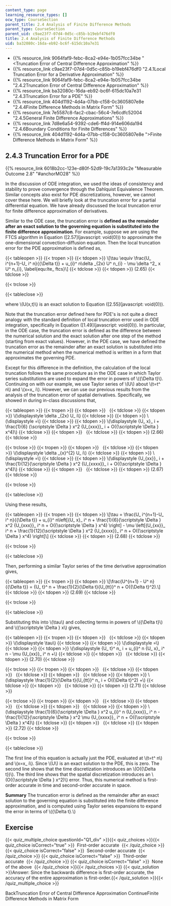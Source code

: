 ```yaml
---
content_type: page
learning_resource_types: []
ocw_type: CourseSection
parent_title: 2.4 Analysis of Finite Difference Methods
parent_type: CourseSection
parent_uid: c9ae23f7-07d4-0d5c-c85b-b19ebf476df0
title: 2.4 Analysis of Finite Difference Methods
uid: ba32080c-16da-eb92-bc6f-615dc10a7e31
---
```


*   {{% resource_link 9064faf9-febc-8ca2-e94e-1b057fcc34be "\<Truncation Error of Central Difference Approximation" %}}
*   {{% resource_link c9ae23f7-07d4-0d5c-c85b-b19ebf476df0 "2.4.1Local Truncation Error for a Derivative Approximation" %}}
*   {{% resource_link 9064faf9-febc-8ca2-e94e-1b057fcc34be "2.4.2Truncation Error of Central Difference Approximation" %}}
*   {{% resource_link ba32080c-16da-eb92-bc6f-615dc10a7e31 "2.4.3Truncation Error for a PDE" %}}
*   {{% resource_link 404d1192-4d4a-07bb-c158-0c3605807e8e "2.4.4Finite Difference Methods in Matrix Form" %}}
*   {{% resource_link 7e5587c8-fac2-cbac-56c4-7e6cdfc52004 "2.4.5General Finite Difference Approximations" %}}
*   {{% resource_link 7d8e6a54-9392-cde6-ff4d-914e606da194 "2.4.6Boundary Conditions for Finite Differences" %}}
*   {{% resource_link 404d1192-4d4a-07bb-c158-0c3605807e8e "\>Finite Difference Methods in Matrix Form" %}}

2.4.3 Truncation Error for a PDE
--------------------------------

{{% resource_link 6018b2cc-123e-d80f-52d9-19c7a1393c2e "Measurable Outcome 2.8" "#anchorMO28" %}}

In the discussion of ODE integration, we used the ideas of consistency and stability to prove convergence through the Dahlquist Equivalence Theorem. Similar concepts also exist for PDE discretizations, however, we cannot cover these here. We will briefly look at the truncation error for a partial differential equation. We have already discussed the local truncation error for finite difference approximation of derivatives.

Similar to the ODE case, the truncation error is **defined as the remainder after an exact solution to the governing equation is substituted into the finite difference approximation**. For example, suppose we are using the FTCS algorithm in Equation ([2.57](javascript: void(0))) to approximate the one-dimensional convection-diffusion equation. Then the local truncation error for the PDE approximation is defined as,

{{< tableopen >}}
{{< tropen >}}
{{< tdopen >}}
\\\[\\tau \\equiv \\frac{U\_ i^{n+1}-U\_ i^ n}{{\\Delta t}} + u\_{i}^ n\\delta \_{2x} U^ n\_{i} - \\mu \\delta ^2\_ x U^ n\_{i}, \\label{equ:lte\_ ftcs}\\\]
{{< tdclose >}}
{{< tdopen >}}
(2.65)
{{< tdclose >}}

{{< trclose >}}

{{< tableclose >}}

where \\(U(x,t)\\) is an exact solution to Equation ([2.55](javascript: void(0))).

Note that the truncation error defined here for PDE's is not quite a direct analogy with the standard definition of local truncation error used in ODE integration, specifically in Equation ([1.49](javascript: void(0))). In particular, in the ODE case, the truncation error is defined as the difference between the numerical solution and the exact solution after one step of the method (starting from exact values). However, in the PDE case, we have defined the truncation error as the remainder after an exact solution is substituted into the numerical method when the numerical method is written in a form that approximates the governing PDE.

Except for this difference in the definition, the calculation of the local truncation follows the same procedure as in the ODE case in which Taylor series substitutions are used to expand the error in powers of \\({\\Delta t}\\). Continuing on with our example, we use Taylor series of \\(U\\) about \\(t=t^ n\\) and \\(x=x\_ i\\). However, we can use our previous results from the analysis of the truncation error of spatial derivatives. Specifically, we showed in during in-class discussions that,

{{< tableopen >}}
{{< tropen >}}
{{< tdopen >}}
 
{{< tdclose >}}
{{< tdopen >}}
\\(\\displaystyle \\delta \_{2x} U\_ i\\)
{{< tdclose >}}
{{< tdopen >}}
\\(\\displaystyle =\\)
{{< tdclose >}}
{{< tdopen >}}
\\(\\displaystyle {U\_ x}\_ i + \\frac{1}{6} {\\scriptstyle \\Delta } x^2 {U\_{xxx}}\_ i + O({\\scriptstyle \\Delta } x^4)\\)
{{< tdclose >}}
{{< tdopen >}}
 
{{< tdclose >}}
{{< tdopen >}}
(2.66)
{{< tdclose >}}

{{< trclose >}}
{{< tropen >}}
{{< tdopen >}}
 
{{< tdclose >}}
{{< tdopen >}}
\\(\\displaystyle \\delta \_{x}^{2} U\_ i\\)
{{< tdclose >}}
{{< tdopen >}}
\\(\\displaystyle =\\)
{{< tdclose >}}
{{< tdopen >}}
\\(\\displaystyle {U\_{xx}}\_ i + \\frac{1}{12}{\\scriptstyle \\Delta } x^2 {U\_{xxxx}}\_ i + O({\\scriptstyle \\Delta } x^4)\\)
{{< tdclose >}}
{{< tdopen >}}
 
{{< tdclose >}}
{{< tdopen >}}
(2.67)
{{< tdclose >}}

{{< trclose >}}

{{< tableclose >}}

Using these results,

{{< tableopen >}}
{{< tropen >}}
{{< tdopen >}}
\\\[\\tau = \\frac{U\_ i^{n+1}-U\_ i^ n}{{\\Delta t}} + u\_{i}^ n\\left\[{U\_ x}\_ i^ n + \\frac{1}{6}{\\scriptstyle \\Delta } x^2 {U\_{xxx}}\_ i^ n + O({\\scriptstyle \\Delta } x^4) \\right\] - \\mu \\left\[{U\_{xx}}\_ i^ n + \\frac{1}{12}{\\scriptstyle \\Delta } x^2 {U\_{xxxx}}\_ i^ n + O({\\scriptstyle \\Delta } x^4) \\right\]\\\]
{{< tdclose >}}
{{< tdopen >}}
(2.68)
{{< tdclose >}}

{{< trclose >}}

{{< tableclose >}}

Then, performing a similar Taylor series of the time derivative approximation gives,

{{< tableopen >}}
{{< tropen >}}
{{< tdopen >}}
\\\[\\frac{U^{n+1} - U^ n}{{\\Delta t}} = {U\_ t}^ n + \\frac{1}{2}{\\Delta t}{U\_{tt}}^ n + O({\\Delta t}^2).\\\]
{{< tdclose >}}
{{< tdopen >}}
(2.69)
{{< tdclose >}}

{{< trclose >}}

{{< tableclose >}}

Substituting this into \\(\\tau\\) and collecting terms in powers of \\({\\Delta t}\\) and \\({\\scriptstyle \\Delta } x\\) gives,

{{< tableopen >}}
{{< tropen >}}
{{< tdopen >}}
 
{{< tdclose >}}
{{< tdopen >}}
\\(\\displaystyle \\tau\\)
{{< tdclose >}}
{{< tdopen >}}
\\(\\displaystyle =\\)
{{< tdclose >}}
{{< tdopen >}}
\\(\\displaystyle {U\_ t}^ n\_ i + u\_{i}^ n {U\_ x}\_ i^ n - \\mu {U\_{xx}}\_ i^ n +\\)
{{< tdclose >}}
{{< tdopen >}}
 
{{< tdclose >}}
{{< tdopen >}}
(2.70)
{{< tdclose >}}

{{< trclose >}}
{{< tropen >}}
{{< tdopen >}}
 
{{< tdclose >}}
{{< tdopen >}}
 
{{< tdclose >}}
{{< tdopen >}}
 
{{< tdclose >}}
{{< tdopen >}}
\\(\\displaystyle \\frac{1}{2}{\\Delta t}{U\_{tt}}^ n\_ i + O({\\Delta t}^2) +\\)
{{< tdclose >}}
{{< tdopen >}}
 
{{< tdclose >}}
{{< tdopen >}}
(2.71)
{{< tdclose >}}

{{< trclose >}}
{{< tropen >}}
{{< tdopen >}}
 
{{< tdclose >}}
{{< tdopen >}}
 
{{< tdclose >}}
{{< tdopen >}}
 
{{< tdclose >}}
{{< tdopen >}}
\\(\\displaystyle \\frac{1}{6}{\\scriptstyle \\Delta } x^2 u\_{i}^ n {U\_{xxx}}\_ i^ n - \\frac{1}{12}{\\scriptstyle \\Delta } x^2 \\mu {U\_{xxxx}}\_ i^ n + O({\\scriptstyle \\Delta } x^4)\\)
{{< tdclose >}}
{{< tdopen >}}
 
{{< tdclose >}}
{{< tdopen >}}
(2.72)
{{< tdclose >}}

{{< trclose >}}

{{< tableclose >}}

The first line of this equation is actually just the PDE, evaluated at \\(t=t^ n\\) and \\(x=x\_ i\\). Since \\(U\\) is an exact solution to the PDE, this is zero. The second line shows that the time discretization introduces an \\(O({\\Delta t})\\). The third line shows that the spatial discretization introduces an \\(O({\\scriptstyle \\Delta } x^2)\\) error. Thus, this numerical method is first-order accurate in time and second-order accurate in space.

**Summary** The truncation error is defined as the remainder after an exact solution to the governing equation is substituted into the finite difference approximation, and is computed using Taylor series expansions to expand the error in terms of \\({\\Delta t}.\\)

Exercise
--------

{{< quiz_multiple_choice questionId="Q1_div" >}}{{< quiz_choices >}}{{< quiz_choice isCorrect="true" >}}&nbsp; First-order accurate &nbsp;{{< /quiz_choice >}}
{{< quiz_choice isCorrect="false" >}}&nbsp; Second-order accurate &nbsp;{{< /quiz_choice >}}
{{< quiz_choice isCorrect="false" >}}&nbsp; Third-order accurate &nbsp;{{< /quiz_choice >}}
{{< quiz_choice isCorrect="false" >}}&nbsp; None of the above &nbsp;{{< /quiz_choice >}}{{< /quiz_choices >}}
{{< quiz_solution >}}Answer: Since the backwards difference is first-order accurate, the accuracy of the entire approximation is first-order.{{< /quiz_solution >}}{{< /quiz_multiple_choice >}}

BackTruncation Error of Central Difference Approximation ContinueFinite Difference Methods in Matrix Form
